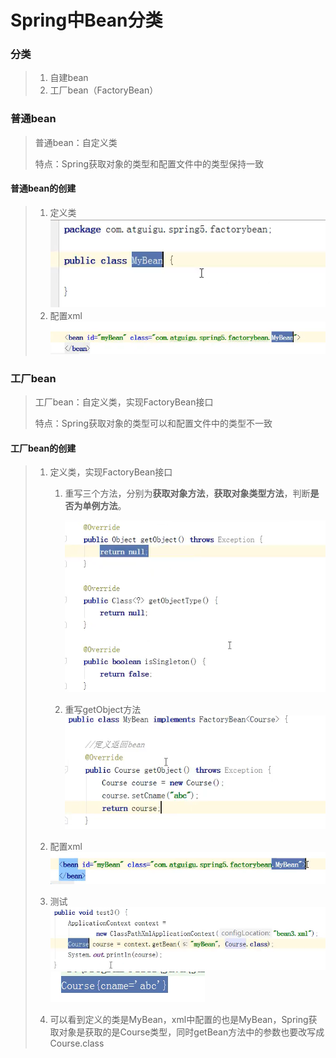 # Spring中Bean分类

### 分类

> 1. 自建bean
> 2. 工厂bean（FactoryBean）

### 普通bean

> 普通bean：自定义类
>
> 特点：Spring获取对象的类型和配置文件中的类型保持一致

#### 普通bean的创建

> 1. 定义类
>     ![image-20210823115137834](image/image-20210823115137834.png)
> 2. 配置xml
>     ![image-20210823115148261](image/image-20210823115148261.png)

### 工厂bean

> 工厂bean：自定义类，实现FactoryBean接口
>
> 特点：Spring获取对象的类型可以和配置文件中的类型不一致

#### 工厂bean的创建

> 1. 定义类，实现FactoryBean接口
>
>     1. 重写三个方法，分别为**获取对象方法**，**获取对象类型方法**，判断**是否为单例方法**。
>
>         ![image-20210823115328952](image/image-20210823115328952.png)
>
>     2. 重写getObject方法
>         ![image-20210823120343963](image/image-20210823120343963.png)
>
> 2. 配置xml
>     ![image-20210823120149076](image/image-20210823120149076.png)
>
> 3. 测试
>     ![image-20210823120414741](image/image-20210823120414741.png)
>     ![image-20210823120421063](image/image-20210823120421063.png)
>
> 4. 可以看到定义的类是MyBean，xml中配置的也是MyBean，Spring获取对象是获取的是Course类型，同时getBean方法中的参数也要改写成Course.class
>
> 
